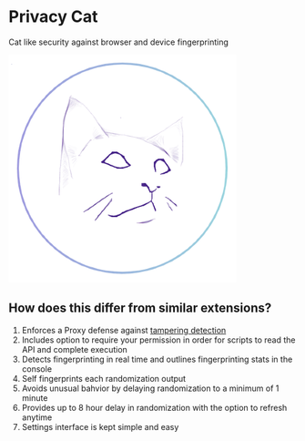 # Privacy Cat
Cat like security against browser and device fingerprinting

![Privacy Cat](https://github.com/abrahamjuliot/privacy-cat/blob/master/privacycat_2.png)

## How does this differ from similar extensions?
1. Enforces a Proxy defense against [tampering detection](https://adtechmadness.wordpress.com/2019/03/23/javascript-tampering-detection-and-stealth)
2. Includes option to require your permission in order for scripts to read the API and complete execution
3. Detects fingerprinting in real time and outlines fingerprinting stats in the console
4. Self fingerprints each randomization output
5. Avoids unusual bahvior by delaying randomization to a minimum of 1 minute
6. Provides up to 8 hour delay in randomization with the option to refresh anytime
7. Settings interface is kept simple and easy